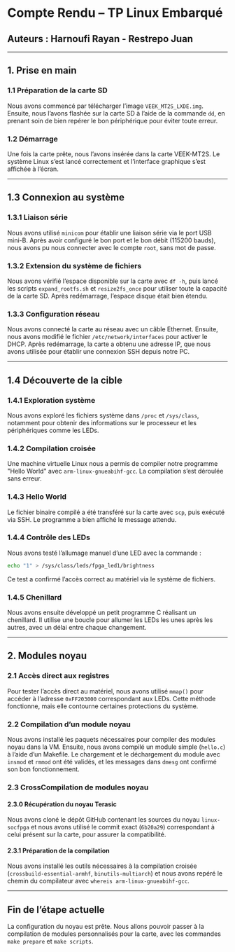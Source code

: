 # Compte Rendu – TP Linux Embarqué

## Auteurs : Harnoufi Rayan - Restrepo Juan


---

## 1. Prise en main

### 1.1 Préparation de la carte SD
Nous avons commencé par télécharger l’image `VEEK_MT2S_LXDE.img`. Ensuite, nous l’avons flashée sur la carte SD à l’aide de la commande `dd`, en prenant soin de bien repérer le bon périphérique pour éviter toute erreur.

### 1.2 Démarrage
Une fois la carte prête, nous l’avons insérée dans la carte VEEK-MT2S. Le système Linux s’est lancé correctement et l’interface graphique s’est affichée à l’écran.

---

## 1.3 Connexion au système

### 1.3.1 Liaison série
Nous avons utilisé `minicom` pour établir une liaison série via le port USB mini-B. Après avoir configuré le bon port et le bon débit (115200 bauds), nous avons pu nous connecter avec le compte `root`, sans mot de passe.

### 1.3.2 Extension du système de fichiers
Nous avons vérifié l’espace disponible sur la carte avec `df -h`, puis lancé les scripts `expand_rootfs.sh` et `resize2fs_once` pour utiliser toute la capacité de la carte SD. Après redémarrage, l’espace disque était bien étendu.

### 1.3.3 Configuration réseau
Nous avons connecté la carte au réseau avec un câble Ethernet. Ensuite, nous avons modifié le fichier `/etc/network/interfaces` pour activer le DHCP. Après redémarrage, la carte a obtenu une adresse IP, que nous avons utilisée pour établir une connexion SSH depuis notre PC.

---

## 1.4 Découverte de la cible

### 1.4.1 Exploration système
Nous avons exploré les fichiers système dans `/proc` et `/sys/class`, notamment pour obtenir des informations sur le processeur et les périphériques comme les LEDs.

### 1.4.2 Compilation croisée
Une machine virtuelle Linux nous a permis de compiler notre programme "Hello World" avec `arm-linux-gnueabihf-gcc`. La compilation s’est déroulée sans erreur.

### 1.4.3 Hello World
Le fichier binaire compilé a été transféré sur la carte avec `scp`, puis exécuté via SSH. Le programme a bien affiché le message attendu.

### 1.4.4 Contrôle des LEDs
Nous avons testé l’allumage manuel d’une LED avec la commande :
```bash
echo "1" > /sys/class/leds/fpga_led1/brightness
```
Ce test a confirmé l’accès correct au matériel via le système de fichiers.

### 1.4.5 Chenillard
Nous avons ensuite développé un petit programme C réalisant un chenillard. Il utilise une boucle pour allumer les LEDs les unes après les autres, avec un délai entre chaque changement.

---

## 2. Modules noyau

### 2.1 Accès direct aux registres
Pour tester l’accès direct au matériel, nous avons utilisé `mmap()` pour accéder à l’adresse `0xFF203000` correspondant aux LEDs. Cette méthode fonctionne, mais elle contourne certaines protections du système.

### 2.2 Compilation d’un module noyau
Nous avons installé les paquets nécessaires pour compiler des modules noyau dans la VM. Ensuite, nous avons compilé un module simple (`hello.c`) à l’aide d’un Makefile. Le chargement et le déchargement du module avec `insmod` et `rmmod` ont été validés, et les messages dans `dmesg` ont confirmé son bon fonctionnement.

### 2.3 CrossCompilation de modules noyau

#### 2.3.0 Récupération du noyau Terasic
Nous avons cloné le dépôt GitHub contenant les sources du noyau `linux-socfpga` et nous avons utilisé le commit exact (`6b20a29`) correspondant à celui présent sur la carte, pour assurer la compatibilité.

#### 2.3.1 Préparation de la compilation
Nous avons installé les outils nécessaires à la compilation croisée (`crossbuild-essential-armhf`, `binutils-multiarch`) et nous avons repéré le chemin du compilateur avec `whereis arm-linux-gnueabihf-gcc`.

---

## Fin de l’étape actuelle
La configuration du noyau est prête. Nous allons pouvoir passer à la compilation de modules personnalisés pour la carte, avec les commandes `make prepare` et `make scripts`.


